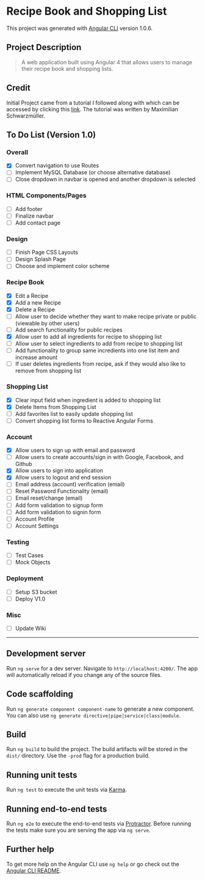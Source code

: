 # Recipe Book and Shopping List

This project was generated with [Angular CLI](https://github.com/angular/angular-cli) version 1.0.6.

## Project Description

> A web application built using Angular 4 that allows users to manage their recipe book and shopping lists.

## Credit

Initial Project came from a tutorial I followed along with which can be accessed by clicking this [link](https://www.udemy.com/the-complete-guide-to-angular-2/learn/v4/overview). The tutorial was written by Maximilian Schwarzmüller.

## To Do List (Version 1.0)

### Overall

- [x] Convert navigation to use Routes
- [ ] Implement MySQL Database (or choose alternative database)
- [ ] Close dropdown in navbar is opened and another dropdown is selected

### HTML Components/Pages

- [ ] Add footer
- [ ] Finalize navbar
- [ ] Add contact page

### Design

- [ ] Finish Page CSS Layouts
- [ ] Design Splash Page
- [ ] Choose and implement color scheme

### Recipe Book

- [x] Edit a Recipe
- [x] Add a new Recipe
- [x] Delete a Recipe
- [ ] Allow user to decide whether they want to make recipe private or public (viewable by other users)
- [ ] Add search functionality for public recipes
- [x] Allow user to add all ingredients for recipe to shopping list
- [ ] Allow user to select ingredients to add from recipe to shopping list
- [ ] Add functionality to group same incredients into one list item and increase amount
- [ ] If user deletes ingredients from recipe, ask if they would also like to remove from shopping list

### Shopping List

- [x] Clear input field when ingredient is added to shopping list
- [x] Delete Items from Shopping List
- [ ] Add favorites list to easily update shopping list
- [ ] Convert shopping list forms to Reactive Angular Forms

### Account

- [x] Allow users to sign up with email and password
- [ ] Allow users to create accounts/sign in with Google, Facebook, and Github
- [x] Allow users to sign into application
- [x] Allow users to logout and end session
- [ ] Email address (account) verification (email)
- [ ] Reset Password Functionality (email)
- [ ] Email reset/change (email)
- [ ] Add form validation to signup form
- [ ] Add form validation to signin form
- [ ] Account Profile
- [ ] Account Settings

### Testing
  
- [ ] Test Cases
- [ ] Mock Objects

### Deployment

- [ ] Setup S3 bucket
- [ ] Deploy V1.0

### Misc

- [ ] Update Wiki

-----------------------------------------


## Development server

Run `ng serve` for a dev server. Navigate to `http://localhost:4200/`. The app will automatically reload if you change any of the source files.

## Code scaffolding

Run `ng generate component component-name` to generate a new component. You can also use `ng generate directive|pipe|service|class|module`.

## Build

Run `ng build` to build the project. The build artifacts will be stored in the `dist/` directory. Use the `-prod` flag for a production build.

## Running unit tests

Run `ng test` to execute the unit tests via [Karma](https://karma-runner.github.io).

## Running end-to-end tests

Run `ng e2e` to execute the end-to-end tests via [Protractor](http://www.protractortest.org/).
Before running the tests make sure you are serving the app via `ng serve`.

## Further help

To get more help on the Angular CLI use `ng help` or go check out the [Angular CLI README](https://github.com/angular/angular-cli/blob/master/README.md).
